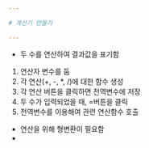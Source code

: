 ```yaml
---

# 계산기 만들기

---
```


* 두 수를 연산하여 결과값을 표기함

1. 연산자 변수를 둠
2. 각 연산(+, -, *, /)에 대한 함수 생성
3. 각 연산 버튼을 클릭하면 전역변수에 저장
4. 두 수가 입력되었을 때, =버튼을 클릭
5. 전역변수를 이용해여 관련 연산함수 호출

* 연산을 위해 형변환이 필요함
* 